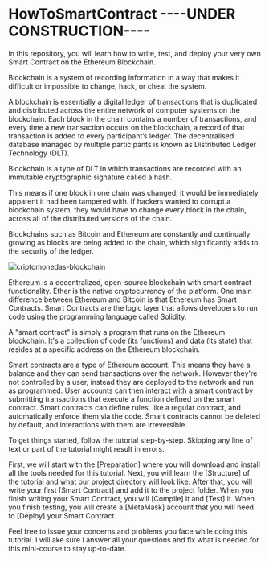 # HowToSmartContract  ----UNDER CONSTRUCTION----

In this repository, you will learn how to write, test, and deploy your very own Smart Contract on the Ethereum Blockchain.  

Blockchain is a system of recording information in a way that makes it difficult or impossible to change, hack, or cheat the system.  

A blockchain is essentially a digital ledger of transactions that is duplicated and distributed across the entire network of computer systems on the blockchain. Each block in the chain contains a number of transactions, and every time a new transaction occurs on the blockchain, a record of that transaction is added to every participant’s ledger. The decentralised database managed by multiple participants is known as Distributed Ledger Technology (DLT).  

Blockchain is a type of DLT in which transactions are recorded with an immutable cryptographic signature called a hash.  

This means if one block in one chain was changed, it would be immediately apparent it had been tampered with. If hackers wanted to corrupt a blockchain system, they would have to change every block in the chain, across all of the distributed versions of the chain.  

Blockchains such as Bitcoin and Ethereum are constantly and continually growing as blocks are being added to the chain, which significantly adds to the security of the ledger.  

![criptomonedas-blockchain](https://user-images.githubusercontent.com/72712113/150333827-1e929253-3d62-4355-9322-ce0a4d736e53.jpg)

Ethereum is a decentralized, open-source blockchain with smart contract functionality. Ether is the native cryptocurrency of the platform. One main difference between Ethereum and Bitcoin is that Ethereum has Smart Contracts. Smart Contracts are the logic layer that allows developers to run code using the programming language called Solidity.  

A "smart contract" is simply a program that runs on the Ethereum blockchain. It's a collection of code (its functions) and data (its state) that resides at a specific address on the Ethereum blockchain.  

Smart contracts are a type of Ethereum account. This means they have a balance and they can send transactions over the network. However they're not controlled by a user, instead they are deployed to the network and run as programmed. User accounts can then interact with a smart contract by submitting transactions that execute a function defined on the smart contract. Smart contracts can define rules, like a regular contract, and automatically enforce them via the code. Smart contracts cannot be deleted by default, and interactions with them are irreversible.  

To get things started, follow the tutorial step-by-step. Skipping any line of text or part of the tutorial might result in errors.  

First, we will start with the [Preparation] where you will download and install all the tools needed for this tutorial. Next, you will learn the [Structure] of the tutorial and what our project directory will look like. After that, you will write your first [Smart Contract] and add it to the project folder. When you finish writing your Smart Contract, you will [Compile] it and [Test] it. When you finish testing, you will create a [MetaMask] account that you will need to [Deploy] your Smart Contract.  

Feel free to issue your concerns and problems you face while doing this tutorial. I will ake sure I answer all your questions and fix what is needed for this mini-course to stay up-to-date.
